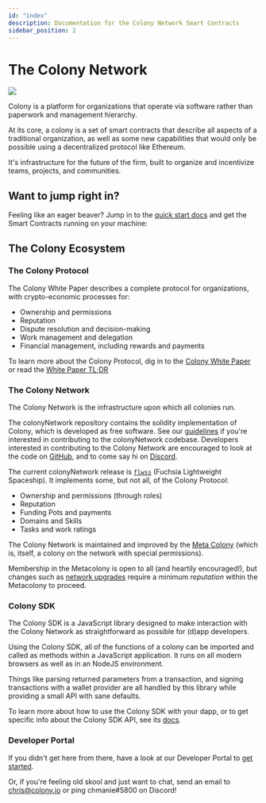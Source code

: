 ```yaml
---
id: "index"
description: Documentation for the Colony Network Smart Contracts
sidebar_position: 2
---
```


# The Colony Network

![](img/logo\_network\_no\_padding.svg)

Colony is a platform for organizations that operate via software rather than paperwork and management hierarchy.

At its core, a colony is a set of smart contracts that describe all aspects of a traditional organization, as well as some new capabilities that would only be possible using a decentralized protocol like Ethereum.

It's infrastructure for the future of the firm, built to organize and incentivize teams, projects, and communities.

## Want to jump right in?

Feeling like an eager beaver? Jump in to the [quick start docs](quick-start) and get the Smart Contracts running on your machine:

## The Colony Ecosystem

### The Colony Protocol

The Colony White Paper describes a complete protocol for organizations, with crypto-economic processes for:

* Ownership and permissions
* Reputation
* Dispute resolution and decision-making
* Work management and delegation
* Financial management, including rewards and payments

To learn more about the Colony Protocol, dig in to the [Colony White Paper](https://colony.io/whitepaper.pdf) or read the [White Paper TL;DR](tldr/)

### The Colony Network

The Colony Network is the infrastructure upon which all colonies run.

The colonyNetwork repository contains the solidity implementation of Colony, which is developed as free software. See our [guidelines](https://github.com/JoinColony/colonyNetwork/blob/develop/.github/CONTRIBUTING.md) if you're interested in contributing to the colonyNetwork codebase. Developers interested in contributing to the Colony Network are encouraged to look at the code on [GitHub](https://github.com/JoinColony/colonyNetwork), and to come say hi on [Discord](https://discord.gg/feVZWwysqM).

The current colonyNetwork release is [`flwss`](https://github.com/JoinColony/colonyNetwork/releases/tag/flwss) (Fuchsia Lightweight Spaceship). It implements some, but not all, of the Colony Protocol:

* Ownership and permissions (through roles)
* Reputation
* Funding Pots and payments
* Domains and Skills
* Tasks and work ratings

The Colony Network is maintained and improved by the [Meta Colony](tldr/metacolony.md) (which is, itself, a colony on the network with special permissions).

Membership in the Metacolony is open to all (and heartily encouraged!), but changes such as [network upgrades](concepts/upgrades.md) require a minimum _reputation_ within the Metacolony to proceed.

### Colony SDK

The Colony SDK is a JavaScript library designed to make interaction with the Colony Network as straightforward as possible for (d)app developers.

Using the Colony SDK, all of the functions of a colony can be imported and called as methods within a JavaScript application. It runs on all modern browsers as well as in an NodeJS environment.

Things like parsing returned parameters from a transaction, and signing transactions with a wallet provider are all handled by this library while providing a small API with sane defaults.

To learn more about how to use the Colony SDK with your dapp, or to get specific info about the Colony SDK API, see its [docs](/docs/colonysdk).

### Developer Portal

If you didn't get here from there, have a look at our Developer Portal to [get started](https://www.notion.so/colony/Colony-Developer-Portal-2155ba0a012e46f9991bbd693b04de2b).

Or, if you're feeling old skool and just want to chat, send an email to [chris@colony.io](mailto:build@colony.io) or ping chmanie#5800 on Discord!
